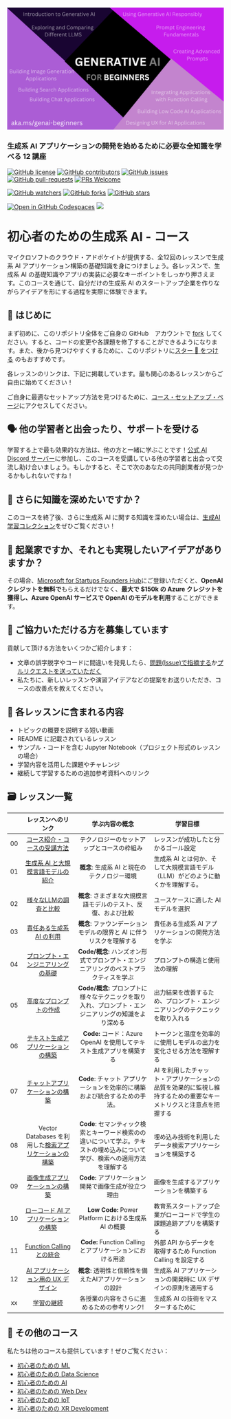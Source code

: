 
![Generative AI For Beginners](../../images/repository-thumbnail.png?WT.mc_id=academic-105485-yoterada)

### 生成系 AI アプリケーションの開発を始めるために必要な全知識を学べる 12 講座

[![GitHub license](https://img.shields.io/github/license/microsoft/Generative-AI-For-Beginners.svg)](https://github.com/microsoft/Generative-AI-For-Beginners/blob/master/LICENSE?WT.mc_id=academic-105485-yoterada)
[![GitHub contributors](https://img.shields.io/github/contributors/microsoft/Generative-AI-For-Beginners.svg)](https://GitHub.com/microsoft/Generative-AI-For-Beginners/graphs/contributors/?WT.mc_id=academic-105485-yoterada)
[![GitHub issues](https://img.shields.io/github/issues/microsoft/Generative-AI-For-Beginners.svg)](https://GitHub.com/microsoft/Generative-AI-For-Beginners/issues/?WT.mc_id=academic-105485-yoterada)
[![GitHub pull-requests](https://img.shields.io/github/issues-pr/microsoft/Generative-AI-For-Beginners.svg)](https://GitHub.com/microsoft/Generative-AI-For-Beginners/pulls/?WT.mc_id=academic-105485-yoterada)
[![PRs Welcome](https://img.shields.io/badge/PRs-welcome-brightgreen.svg?style=flat-square)](http://makeapullrequest.com?WT.mc_id=academic-105485-yoterada)

[![GitHub watchers](https://img.shields.io/github/watchers/microsoft/Generative-AI-For-Beginners.svg?style=social&label=Watch)](https://GitHub.com/microsoft/Generative-AI-For-Beginners/watchers/?WT.mc_id=academic-105485-yoterada)
[![GitHub forks](https://img.shields.io/github/forks/microsoft/Generative-AI-For-Beginners.svg?style=social&label=Fork)](https://GitHub.com/microsoft/Generative-AI-For-Beginners/network/?WT.mc_id=academic-105485-yoterada)
[![GitHub stars](https://img.shields.io/github/stars/microsoft/Generative-AI-For-Beginners.svg?style=social&label=Star)](https://GitHub.com/microsoft/Generative-AI-For-Beginners/stargazers/?WT.mc_id=academic-105485-yoterada)

[![Open in GitHub Codespaces](https://img.shields.io/static/v1?style=for-the-badge&label=GitHub+Codespaces&message=Open&color=lightgrey&logo=github)](https://codespaces.new/microsoft/generative-ai-for-beginners?WT.mc_id=academic-105485-yoterada)
[![](https://dcbadge.vercel.app/api/server/ByRwuEEgH4)](https://aka.ms/genai-discord?WT.mc_id=academic-105485-yoterada)

# 初心者のための生成系 AI - コース

マイクロソフトのクラウド・アドボケイトが提供する、全12回のレッスンで生成系 AI アプリケーション構築の基礎知識を身につけましょう。各レッスンで、生成系 AI の基礎知識やアプリの実装に必要なキーポイントをしっかり押さえます。このコースを通じて、自分だけの生成系 AI のスタートアップ企業を作りながらアイデアを形にする過程を実際に体験できます。

## 🌱 はじめに

まず初めに、このリポジトリ全体をご自身の GitHub　アカウントで [fork](https://github.com/microsoft/generative-ai-for-beginners/fork?WT.mc_id=academic-105485-yoterada) してください。すると、コードの変更や各課題を修了することができるようになります。また、後から見つけやすくするために、このリポジトリに[スター 🌟 をつける](https://docs.github.com/en/get-started/exploring-projects-on-github/saving-repositories-with-stars?WT.mc_id=academic-105485-yoterada) のもおすすめです。

各レッスンのリンクは、下記に掲載しています。最も関心のあるレッスンからご自由に始めてください！

ご自身に最適なセットアップ方法を見つけるために、[コース・セットアップ・ページ](../../00-course-setup/README.md?WT.mc_id=academic-105485-yoterada)にアクセスしてください。

## 🗣️ 他の学習者と出会ったり、サポートを受ける

学習する上で最も効果的な方法は、他の方と一緒に学ぶことです！[公式 AI Discord サーバー](https://aka.ms/genai-discord?WT.mc_id=academic-105485-yoterada)に参加し、このコースを受講している他の学習者と出会って交流し助け合いましょう。もしかすると、そこで次のあなたの共同創業者が見つかるかもしれないですね！

## 🧠 さらに知識を深めたいですか？

このコースを終了後、さらに生成系 AI に関する知識を深めたい場合は、[生成AI学習コレクション](https://aka.ms/genai-collection?WT.mc_id=academic-105485-yoterada)をぜひご覧ください！

##  🚀  起業家ですか、それとも実現したいアイデアがありますか？

その場合、[Microsoft for Startups Founders Hub](https://aka.ms/genai-foundershub?WT.mc_id=academic-105485-yoterada)にご登録いただくと、**OpenAI クレジットを無料で**もらえるだけでなく、**最大で $150k の Azure クレジットを獲得し、Azure OpenAI サービスで OpenAI のモデルを利用**することができます。

##  🙏 ご協力いただける方を募集しています

貢献して頂ける方法をいくつかご紹介します：

- 文章の誤字脱字やコードに間違いを発見したら、[問題(Issue)で指摘する](https://github.com/microsoft/generative-ai-for-beginners/issues?WT.mc_id=academic-105485-yoterada)か[プルリクエストを送っていただく](https://github.com/microsoft/generative-ai-for-beginners/pulls?WT.mc_id=academic-105485-yoterada)  
- 私たちに、新しいレッスンや演習アイデアなどの提案をお送りいただき、コースの改善点を教えてください。

## 📂 各レッスンに含まれる内容

- トピックの概要を説明する短い動画  
- README に記載されているレッスン
- サンプル・コードを含む Jupyter Notebook（プロジェクト形式のレッスンの場合）  
- 学習内容を活用した課題やチャレンジ
- 継続して学習するための追加参考資料へのリンク

## 🗃️ レッスン一覧
|       |              レッスンへのリンク              |                       学ぶ内容の概念                       |                      学習目標                 |                             
| :---: | :------------------------------------: | :---------------------------------------------------------: | ----------------------------------------------------------- |
| 00 | [コース紹介 - コースの受講方法](../../00-course-setup/translations/ja-jp/README.md?WT.mc_id=academic-105485-yoterada) | テクノロジーのセットアップとコースの枠組み | レッスンが成功したと分かるゴール設定| 
| 01 | [生成系 AI と大規模言語モデルの紹介](../../01-introduction-to-genai/translations/ja-jp/README.md?WT.mc_id=academic-105485-yoterada) |**概念**: 生成系 AI と現在のテクノロジー環境|  生成系 AI とは何か、そして大規模言語モデル（LLM）がどのように動くかを理解する。                   |
| 02 | [様々なLLMの調査と比較](../../02-exploring-and-comparing-different-llms/translations/ja-jp/README.md?WT.mc_id=academic-105485-yoterada) | **概念**: さまざまな大規模言語モデルのテスト、反復、および比較 | ユースケースに適した AI モデルを選択 |
| 03 | [責任ある生成系 AI の利用](../../03-using-generative-ai-responsibly/translations/ja-jp/README.md?WT.mc_id=academic-105485-yoterada)| **概念**: ファウンデーションモデルの限界と AI に伴うリスクを理解する  | 責任ある生成系 AI アプリケーションの開発方法を学ぶ |
| 04 | [プロンプト・エンジニアリングの基礎](../../04-prompt-engineering-fundamentals/translations/ja-jp/README.md?WT.mc_id=academic-105485-yoterada) | **Code/概念:** ハンズオン形式でプロンプト・エンジニアリングのベストプラクティスを学ぶ |  プロンプトの構造と使用法の理解 |  
| 05 | [高度なプロンプトの作成](../../05-advanced-prompts/translations/ja-jp/README.md?WT.mc_id=academic-105485-yoterada) | **Code/概念:** プロンプトに様々なテクニックを取り入れ、プロンプト・エンジニアリングの知識をより深める | 出力結果を改善するため、プロンプト・エンジニアリングのテクニックを取り入れる | 
| 06 | [テキスト生成アプリケーションの構築](../../06-text-generation-apps/translations/ja-jp/README.md?WT.mc_id=academic-105485-yoterada)  | **Code:** コード：Azure OpenAI を使用してテキスト生成アプリを構築する | トークンと温度を効率的に使用しモデルの出力を変化させる方法を理解する |
| 07 | [チャットアプリケーションの構築](../../07-building-chat-applications/translations/ja-jp/README.md?WT.mc_id=academic-105485-yoterada) | **Code**: チャット アプリケーションを効率的に構築および統合するための手法。 | AI を利用したチャット・アプリケーションの品質を効果的に監視し維持するための重要なキーメトリクスと注意点を把握する | 
| 08 | Vector Databases を利用した[検索アプリケーションの構築](../../08-building-search-applications/translations/ja-jp/README.md?WT.mc_id=academic-105485-yoterada) | **Code**: セマンティック検索とキーワード検索のの違いについて学ぶ。テキストの埋め込みについて学び、検索への適用方法を理解する | 埋め込み技術を利用したデータ検索アプリケーションを構築する | 
| 09 | [画像生成アプリケーションの構築](../../09-building-image-applications/translations/ja-jp/README.md?WT.mc_id=academic-105485-yoterada)  | **Code:** アプリケーション開発で画像生成が役立つ理由 | 画像を生成するアプリケーションを構築する |
| 10 | [ローコード AI アプリケーションの構築](../../10-building-low-code-ai-applications/translations/ja-jp/README.md?WT.mc_id=academic-105485-yoterada)  | **Low Code:** Power Platform における生成系 AI の概要 | 教育系スタートアップ企業がローコードで学生の課題追跡アプリを構築する |
| 11 | [Function Calling との統合](../../11-integrating-with-function-calling/translations/ja-jp/README.md?WT.mc_id=academic-105485-yoterada)  | **Code:** Function Calling とアプリケーションにおける用途 | 外部 API からデータを取得するため Function Calling を設定する |
| 12 | [AI アプリケーション用の UX デザイン](../../12-designing-ux-for-ai-applications/translations/ja-jp/README.md?WT.mc_id=academic-105485-yoterada) | **概念:** 透明性と信頼性を備えたAIアプリケーションの設計 | 生成系 AI アプリケーションの開発時に UX デザインの原則を適用する |
| xx | [学習の継続](../../13-continued-learning/translations/ja-jp/README.md?WT.mc_id=academic-105485-yoterada)  | 各授業の内容をさらに進めるための参考リンク! | 生成系 AI の技術をマスターするために | 

## 🎒  その他のコース

私たちは他のコースも提供しています！ぜひご覧ください：

- [初心者のための ML](https://aka.ms/ml-beginners?WT.mc_id=academic-105485-yoterada)
- [初心者のための Data Science](https://aka.ms/datascience-beginners?WT.mc_id=academic-105485-yoterada)
- [初心者のための AI](https://aka.ms/ai-beginners?WT.mc_id=academic-105485-yoterada)
- [初心者のための Web Dev](https://aka.ms/webdev-beginners?WT.mc_id=academic-105485-yoterada)
- [初心者のための IoT](https://aka.ms/iot-beginners?WT.mc_id=academic-105485-yoterada)
- [初心者のための XR Development](https://github.com/microsoft/xr-development-for-beginners?WT.mc_id=academic-105485-yoterada)
